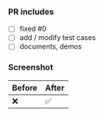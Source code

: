 ### PR includes

<!-- Add completed items in this PR, and change [ ] to [x]. -->

- [ ] fixed #0
- [ ] add / modify test cases
- [ ] documents, demos

### Screenshot

| Before | After |
| ------ | ----- |
| ❌     | ✅    |
